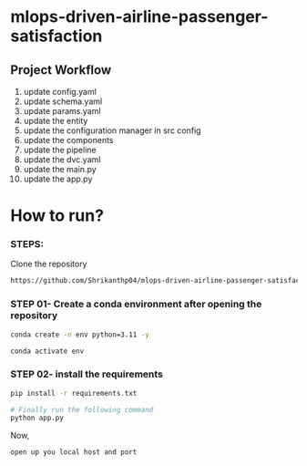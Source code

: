 # mlops-driven-airline-passenger-satisfaction

## Project Workflow

1. update config.yaml
2. update schema.yaml
3. update params.yaml
4. update the entity
5. update the configuration manager in src config
6. update the components
7. update the pipeline
8. update the dvc.yaml
9. update the main.py
10. update the app.py


# How to run?
### STEPS:

Clone the repository

```bash
https://github.com/Shrikanthp04/mlops-driven-airline-passenger-satisfaction
```
### STEP 01- Create a conda environment after opening the repository

```bash
conda create -n env python=3.11 -y
```

```bash
conda activate env
```


### STEP 02- install the requirements
```bash
pip install -r requirements.txt
```


```bash
# Finally run the following command
python app.py
```

Now,
```bash
open up you local host and port
```